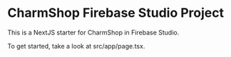 
# CharmShop Firebase Studio Project

This is a NextJS starter for CharmShop in Firebase Studio.

To get started, take a look at src/app/page.tsx.
